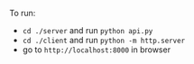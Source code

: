 To run:

* `cd ./server` and run `python api.py`
* `cd ./client` and run `python -m http.server`
* go to `http://localhost:8000` in browser